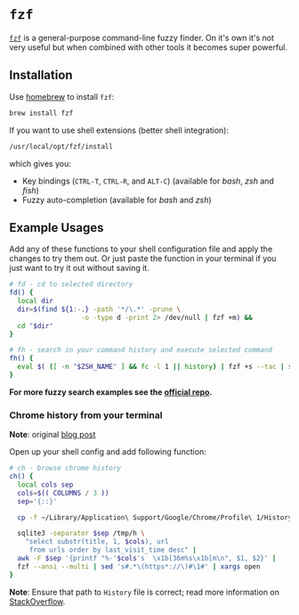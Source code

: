 # `fzf`

[`fzf`](https://github.com/junegunn/fzf) is a general-purpose command-line
fuzzy finder. On it's own it's not very useful but when combined with other
tools it becomes super powerful.

## Installation

Use [homebrew](http://sourabhbajaj.com/mac-setup/Homebrew/README.html) to
install `fzf`:

```sh
brew install fzf
```

If you want to use shell extensions (better shell integration):

```sh
/usr/local/opt/fzf/install
```

which gives you:

- Key bindings (`CTRL-T`, `CTRL-R`, and `ALT-C`) (available for _bash_, _zsh_
 and _fish_)
- Fuzzy auto-completion (available for _bash_ and _zsh_)

## Example Usages

Add any of these functions to your shell configuration file and apply the
changes to try them out. Or just paste the function in your terminal if you
just want to try it out without saving it.

```sh
# fd - cd to selected directory
fd() {
  local dir
  dir=$(find ${1:-.} -path '*/\.*' -prune \
                  -o -type d -print 2> /dev/null | fzf +m) &&
  cd "$dir"
}
```

```sh
# fh - search in your command history and execute selected command
fh() {
  eval $( ([ -n "$ZSH_NAME" ] && fc -l 1 || history) | fzf +s --tac | sed 's/ *[0-9]* *//')
}
```

**For more fuzzy search examples see the
[official repo](https://github.com/junegunn/fzf#fuzzy-completion-for-bash-and-zsh).**

### Chrome history from your terminal

**Note**: original [blog post](https://junegunn.kr/2015/04/browsing-chrome-history-with-fzf/)

Open up your shell config and add following function:

```sh
# ch - browse chrome history
ch() {
  local cols sep
  cols=$(( COLUMNS / 3 ))
  sep='{::}'

  cp -f ~/Library/Application\ Support/Google/Chrome/Profile\ 1/History /tmp/h

  sqlite3 -separator $sep /tmp/h \
    "select substr(title, 1, $cols), url
     from urls order by last_visit_time desc" |
  awk -F $sep '{printf "%-'$cols's  \x1b[36m%s\x1b[m\n", $1, $2}' |
  fzf --ansi --multi | sed 's#.*\(https*://\)#\1#' | xargs open
}
```

**Note**: Ensure that path to `History` file is correct; read more information
on [StackOverflow](https://stackoverflow.com/a/16742333/1564365).
